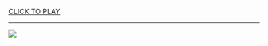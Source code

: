 
<a href="https://premium76.site?title=games_to_play_that_are_unblocked&ref=13M">CLICK TO PLAY</a></h3>
<hr>

<a href="https://premium76.site?title=games_to_play_that_are_unblocked&ref=13M"><img src="https://clearcache.store/games.png"></a>


